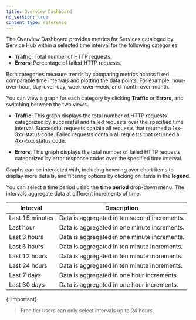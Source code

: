 ```yaml
---
title: Overview Dashboard
no_version: true
content_type: reference
---
```


The Overview Dashboard provides metrics for Services cataloged by Service Hub within a selected time interval for the following categories: 

* **Traffic**: Total number of HTTP requests.
* **Errors**: Percentage of failed HTTP requests. 

Both categories measure trends by comparing metrics across fixed comparable time intervals and plotting the data points. For example, hour-over-hour, day-over-day, week-over-week, and month-over-month.

You can view a graph for each category by clicking **Traffic** or **Errors**, and switching between the two views.

* **Traffic**: This graph displays the total number of HTTP requests categorized by successful and failed requests over the specified time interval. Successful requests contain all requests that returned a 1xx-3xx status code. Failed requests contain all requests that returned a 4xx-5xx status code.

* **Errors**: This graph displays the total number of failed HTTP requests categorized by error response codes over the specified time interval.

Graphs can be interacted with, including hovering over chart items to display more details, and filtering options by clicking on items in the **legend**. 

You can select a time period using the **time period** drop-down menu. The intervals aggregate data at different increments of time.

Interval | Description  
------|----------|
Last 15 minutes | Data is aggregated in ten second increments.
Last hour| Data is aggregated in one minute increments.
Last 3 hours | Data is aggregated in one minute increments.
Last 6 hours | Data is aggregated in ten minute increments.
Last 12 hours| Data is aggregated in ten minute increments. 
Last 24 hours| Data is aggregated in ten minute increments. 
Last 7 days | Data is aggregated in one hour increments. 
Last 30 days | Data is aggregated in one hour increments.

{:.important}
> Free tier users can only select intervals up to 24 hours.
